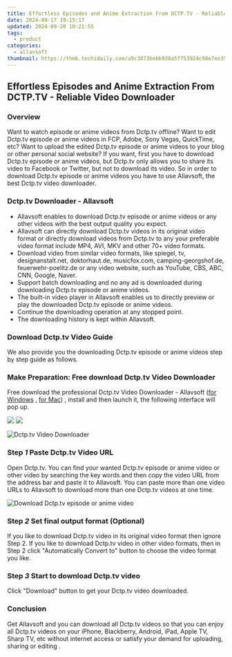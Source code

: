 ```yaml
---
title: Effortless Episodes and Anime Extraction From DCTP.TV - Reliable Video Downloader
date: 2024-09-17 19:15:17
updated: 2024-09-20 10:21:55
tags:
  - product
categories:
  - allavsoft
thumbnail: https://thmb.techidaily.com/a9c3873bebb938a5f753924c98e7ee35151095e5c892d2b6f8749d10330823cf.jpg
---
```


## Effortless Episodes and Anime Extraction From DCTP.TV - Reliable Video Downloader

### Overview

Want to watch episode or anime videos from Dctp.tv offline? Want to edit Dctp.tv episode or anime videos in FCP, Adobe, Sony Vegas, QuickTime, etc? Want to upload the edited Dctp.tv episode or anime videos to your blog or other personal social website? If you want, first you have to download Dctp.tv episode or anime videos, but Dctp.tv only allows you to share its video to Facebook or Twitter, but not to download its video. So in order to download Dctp.tv episode or anime videos you have to use Allavsoft, the best Dctp.tv video downloader.

### Dctp.tv Downloader - Allavsoft

* Allavsoft enables to download Dctp.tv episode or anime videos or any other videos with the best output quality you expect.
* Allavsoft can directly download Dctp.tv videos in its original video format or directly download videos from Dctp.tv to any your preferable video format include MP4, AVI, MKV and other 70+ video formats.
* Download video from similar video formats, like spiegel, tv, designanstalt.net, doktorhaut.de, musicfox.com, camping-georgshof.de, feuerwehr-poelitz.de or any video website, such as YouTube, CBS, ABC, CNN, Google, Naver.
* Support batch downloading and no any ad is downloaded during downloading Dctp.tv episode or anime videos.
* The built-in video player in Allavsoft enables us to directly preview or play the downloaded Dctp.tv episode or anime videos.
* Continue the downloading operation at any stopped point.
* The downloading history is kept within Allavsoft.

### Download Dctp.tv Video Guide

We also provide you the downloading Dctp.tv episode or anime videos step by step guide as follows.

### Make Preparation: Free download Dctp.tv Video Downloader

Free download the professional Dctp.tv Video Downloader - Allavsoft ([for Windows](https://tools.techidaily.com/allavsoft/products/) , [for Mac](https://tools.techidaily.com/allavsoft/products/)) , install and then launch it, the following interface will pop up.

[![](https://www.allavsoft.com/how-to/../images/how-to/free-download-win.jpg)](https://tools.techidaily.com/allavsoft/products/) [![](https://www.allavsoft.com/how-to/../images/how-to/free-download-mac.jpg)](https://tools.techidaily.com/allavsoft/products/)

![Dctp.tv Video Downloader](https://www.allavsoft.com/how-to/../images/allavsoft/screen-shot-600.jpg)

### Step _1_ Paste Dctp.tv Video URL

Open Dctp.tv. You can find your wanted Dctp.tv episode or anime video or other video by searching the key words and then copy the video URL from the address bar and paste it to Allavosft. You can paste more than one video URLs to Allavsoft to download more than one Dctp.tv videos at one time.

![Download Dctp.tv episode or anime video](https://www.allavsoft.com/how-to/../images/how-to/download-jibjab-videos/download-jibjab-videos.jpg)

### Step _2_ Set final output format (Optional)

If you like to download Dctp.tv video in its original video format then ignore Step 2\. If you like to download Dctp.tv video in other video formats, then in Step 2 click "Automatically Convert to" button to choose the video format you like.

### Step _3_ Start to download Dctp.tv video

Click "Download" button to get your Dctp.tv video downloaded.

### Conclusion

Get Allavsoft and you can download all Dctp.tv videos so that you can enjoy all Dctp.tv videos on your iPhone, Blackberry, Android, iPad, Apple TV, Sharp TV, etc without internet access or satisfy your demand for uploading, sharing or editing .

<ins class="adsbygoogle"
     style="display:block"
     data-ad-format="autorelaxed"
     data-ad-client="ca-pub-7571918770474297"
     data-ad-slot="1223367746"></ins>



<ins class="adsbygoogle"
     style="display:block"
     data-ad-client="ca-pub-7571918770474297"
     data-ad-slot="8358498916"
     data-ad-format="auto"
     data-full-width-responsive="true"></ins>
